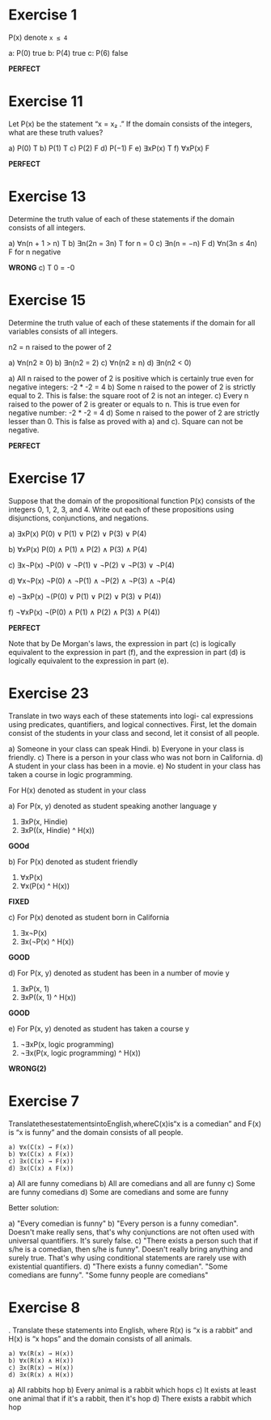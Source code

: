 # Exercise 1

P(x) denote `x ≤ 4`

a: P(0) true
b: P(4) true
c: P(6) false

**PERFECT**

# Exercise 11

 Let P(x) be the statement “x = x₂ .” If the domain consists of the integers, what are these truth values?

a) P(0) T
b) P(1) T
c) P(2) F
d) P(−1) F
e) ∃xP(x) T
f) ∀xP(x) F

**PERFECT**

# Exercise 13

Determine the truth value of each of these statements if the domain consists of all integers.

a) ∀n(n + 1 > n) T
b) ∃n(2n = 3n) T for n = 0
c) ∃n(n = −n) F 
d) ∀n(3n ≤ 4n) F for n negative

**WRONG** 
c) T 0 = -0

# Exercise 15

Determine the truth value of each of these statements if
the domain for all variables consists of all integers.

n2 = n raised to the power of 2

a) ∀n(n2 ≥ 0) 
b) ∃n(n2 = 2)
c) ∀n(n2 ≥ n) 
d) ∃n(n2 < 0)

a) All n raised to the power of 2 is positive which is certainly true even for negative integers: -2 * -2 = 4
b) Some n raised to the power of 2 is strictly equal to 2. This is false: the square root of 2 is not an integer.
c) Every n raised to the power of 2 is greater or equals to n. This is true even for negative number: -2 * -2 = 4
d) Some n raised to the power of 2  are strictly lesser than 0. This is false as proved with a) and c). Square can not be negative.

**PERFECT**

# Exercise 17

Suppose that the domain of the propositional function P(x) consists of the integers 0, 1, 2, 3, and 4. Write out each of these propositions using disjunctions, conjunctions, and negations.

a) ∃xP(x)
P(0) ∨ P(1) ∨ P(2) ∨ P(3) ∨ P(4)

b) ∀xP(x)
P(0) ∧ P(1) ∧ P(2) ∧ P(3) ∧ P(4)

c) ∃x¬P(x)
¬P(0) ∨ ¬P(1) ∨ ¬P(2) ∨ ¬P(3) ∨ ¬P(4)


d) ∀x¬P(x)
¬P(0) ∧ ¬P(1) ∧ ¬P(2) ∧ ¬P(3) ∧ ¬P(4)

e) ¬∃xP(x)
¬(P(0) ∨ P(1) ∨ P(2) ∨ P(3) ∨ P(4))

f) ¬∀xP(x)
¬(P(0) ∧ P(1) ∧ P(2) ∧ P(3) ∧ P(4))

**PERFECT**

Note that by De Morgan's laws, the expression in part (c) is logically equivalent to the expression in part (f), and the expression in part (d) is logically equivalent to the expression in part (e).

# Exercise 23

Translate in two ways each of these statements into logi-
cal expressions using predicates, quantifiers, and logical
connectives. First, let the domain consist of the students
in your class and second, let it consist of all people.

a) Someone in your class can speak Hindi.
b) Everyone in your class is friendly.
c) There is a person in your class who was not born in
California.
d) A student in your class has been in a movie.
e) No student in your class has taken a course in logic
programming.


For H(x) denoted as student in your class

a)
For P(x, y) denoted as student speaking another language y
1) ∃xP(x, Hindie)
2) ∃xP((x, Hindie) ^ H(x))

**GOOd**


b) 
For P(x) denoted as student friendly
1) ∀xP(x)
2) ∀x(P(x) ^ H(x))

**FIXED** 

c)
For P(x) denoted as student born in California
1) ∃x¬P(x)
2) ∃x(¬P(x) ^ H(x))

**GOOD**

d) 
For P(x, y) denoted as student has been in a number of movie y
1) ∃xP(x, 1)
2) ∃xP((x, 1) ^ H(x))

**GOOD**

e) 
For P(x, y) denoted as student has taken a course y 
1) ¬∃xP(x, logic programming)
2) ¬∃x(P(x, logic programming) ^ H(x))

**WRONG(2)**

# Exercise 7

 TranslatethesestatementsintoEnglish,whereC(x)is“x
is a comedian” and F(x) is “x is funny” and the domain
consists of all people.

```
a) ∀x(C(x) → F(x)) 
b) ∀x(C(x) ∧ F(x))
c) ∃x(C(x) → F(x)) 
d) ∃x(C(x) ∧ F(x))
```

a) All are funny comedians 
b) All are comedians and all are funny
c) Some are funny comedians
d) Some are comedians and some are funny

Better solution:

a) "Every comedian is funny"
b) "Every person is a funny comedian". Doesn't make really sens, that's why conjunctions are not often used with universal quantifiers. It's surely false.
c) "There exists a person such that if s/he is a comedian, then s/he is funny". Doesn't really bring anything and surely true. That's why using conditional statements are rarely use with existential quantifiers.
d) "There exists a funny comedian". "Some comedians are funny". "Some funny people are comedians"

# Exercise 8

. Translate these statements into English, where R(x) is “x is a rabbit” and H(x) is “x hops”
and the domain consists of all animals.

```
a) ∀x(R(x) → H(x)) 
b) ∀x(R(x) ∧ H(x))
c) ∃x(R(x) → H(x)) 
d) ∃x(R(x) ∧ H(x))
```

a) All rabbits hop
b) Every animal is a rabbit which hops
c) It exists at least one animal that if it's a rabbit, then it's hop
d) There exists a rabbit which hop
